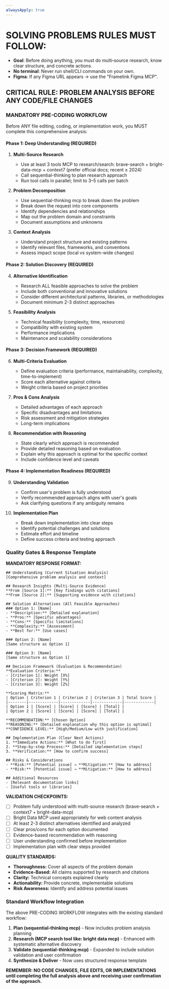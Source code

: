 ```yaml
---
alwaysApply: true
---
```


# SOLVING PROBLEMS RULES MUST FOLLOW:

- **Goal**: Before doing anything, you must do multi‑source research, know clear structure, and concrete actions.
- **No terminal**: Never run shell/CLI commands on your own.
- **Figma**: If any Figma URL appears → use the "Framelink Figma MCP".

## CRITICAL RULE: PROBLEM ANALYSIS BEFORE ANY CODE/FILE CHANGES

### **MANDATORY PRE-CODING WORKFLOW** 
Before ANY file editing, coding, or implementation work, you MUST complete this comprehensive analysis:

#### **Phase 1: Deep Understanding** (REQUIRED)
1. **Multi-Source Research**
   - Use at least 3 tools MCP to research/search: brave-search + bright-data-mcp + context7 (prefer official docs; recent ≥ 2024)
   - Call sequential-thinking to plan research approach
   - Run tool calls in parallel; limit to 3–5 calls per batch

2. **Problem Decomposition** 
   - Use sequential-thinking mcp to break down the problem
   - Break down the request into core components
   - Identify dependencies and relationships
   - Map out the problem domain and constraints
   - Document assumptions and unknowns

3. **Context Analysis**
   - Understand project structure and existing patterns
   - Identify relevant files, frameworks, and conventions
   - Assess impact scope (local vs system-wide changes)

#### **Phase 2: Solution Discovery** (REQUIRED)
4. **Alternative Identification**
   - Research ALL feasible approaches to solve the problem
   - Include both conventional and innovative solutions
   - Consider different architectural patterns, libraries, or methodologies
   - Document minimum 2-3 distinct approaches

5. **Feasibility Analysis**
   - Technical feasibility (complexity, time, resources)
   - Compatibility with existing system
   - Performance implications
   - Maintenance and scalability considerations

#### **Phase 3: Decision Framework** (REQUIRED)
6. **Multi-Criteria Evaluation**
   - Define evaluation criteria (performance, maintainability, complexity, time-to-implement)
   - Score each alternative against criteria
   - Weight criteria based on project priorities

7. **Pros & Cons Analysis**
   - Detailed advantages of each approach
   - Specific disadvantages and limitations
   - Risk assessment and mitigation strategies
   - Long-term implications

8. **Recommendation with Reasoning**
   - State clearly which approach is recommended
   - Provide detailed reasoning based on evaluation
   - Explain why this approach is optimal for the specific context
   - Include confidence level and caveats

#### **Phase 4: Implementation Readiness** (REQUIRED)
9. **Understanding Validation**
   - Confirm user's problem is fully understood
   - Verify recommended approach aligns with user's goals
   - Ask clarifying questions if any ambiguity remains

10. **Implementation Plan**
    - Break down implementation into clear steps
    - Identify potential challenges and solutions
    - Estimate effort and timeline
    - Define success criteria and testing approach

### **Quality Gates & Response Template**

**MANDATORY RESPONSE FORMAT:**
```
## Understanding (Current Situation Analysis)
[Comprehensive problem analysis and context]

## Research Insights (Multi-Source Evidence)
**From [Source 1]:** [Key findings with citations]
**From [Source 2]:** [Supporting evidence with citations]

## Solution Alternatives (All Feasible Approaches)
### Option 1: [Name]
- **Description:** [Detailed explanation]
- **Pros:** [Specific advantages]
- **Cons:** [Specific limitations]
- **Complexity:** [Assessment]
- **Best for:** [Use cases]

### Option 2: [Name]
[Same structure as Option 1]

### Option 3: [Name]
[Same structure as Option 1]

## Decision Framework (Evaluation & Recommendation)
**Evaluation Criteria:**
- [Criterion 1]: Weight [X%]
- [Criterion 2]: Weight [Y%]
- [Criterion 3]: Weight [Z%]

**Scoring Matrix:**
| Option | Criterion 1 | Criterion 2 | Criterion 3 | Total Score |
|--------|-------------|-------------|-------------|-------------|
| Option 1 | [Score] | [Score] | [Score] | [Total] |
| Option 2 | [Score] | [Score] | [Score] | [Total] |

**RECOMMENDATION:** [Chosen Option]
**REASONING:** [Detailed explanation why this option is optimal]
**CONFIDENCE LEVEL:** [High/Medium/Low with justification]

## Implementation Plan (Clear Next Actions)
1. **Immediate Actions:** [What to do first]
2. **Step-by-step Process:** [Detailed implementation steps]
3. **Verification:** [How to confirm success]

## Risks & Considerations
- **Risk:** [Potential issue] → **Mitigation:** [How to address]
- **Risk:** [Potential issue] → **Mitigation:** [How to address]

## Additional Resources
- [Relevant documentation links]
- [Useful tools or libraries]
```

**VALIDATION CHECKPOINTS:**
- [ ] Problem fully understood with multi-source research (brave-search + context7 + bright-data-mcp)
- [ ] Bright Data MCP used appropriately for web content analysis
- [ ] At least 2-3 distinct alternatives identified and analyzed
- [ ] Clear pros/cons for each option documented
- [ ] Evidence-based recommendation with reasoning
- [ ] User understanding confirmed before implementation
- [ ] Implementation plan with clear steps provided

**QUALITY STANDARDS:**
- **Thoroughness:** Cover all aspects of the problem domain
- **Evidence-Based:** All claims supported by research and citations
- **Clarity:** Technical concepts explained clearly
- **Actionability:** Provide concrete, implementable solutions
- **Risk Awareness:** Identify and address potential issues

### **Standard Workflow Integration**
The above PRE-CODING WORKFLOW integrates with the existing standard workflow:

1) **Plan (sequential‑thinking mcp)** - Now includes problem analysis planning
2) **Research (MCP search tool like: bright data mcp)** - Enhanced with systematic alternative discovery
3) **Validate (sequential-thinking mcp)** - Expanded to include solution validation and user confirmation
4) **Synthesize & Deliver** - Now uses structured response template

**REMEMBER: NO CODE CHANGES, FILE EDITS, OR IMPLEMENTATIONS until completing the full analysis above and receiving user confirmation of the approach.**
